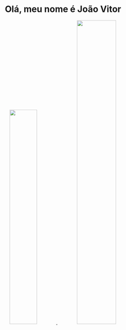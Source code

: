 <h1 align="center">Olá, meu nome é João Vitor</h1>

<div align="center">
  <a href="https://github.com/joaovitorscr">
  <img width="42%" src="https://github-readme-stats.vercel.app/api?username=joaovitorscr&show_icons=true&theme=radical&include_all_commits=true&count_private=true"/>
  <img width="50%" src="https://github-readme-stats.vercel.app/api/top-langs/?username=joaovitorscr&layout=compact&langs_count=7&theme=radical"/>
</div>

